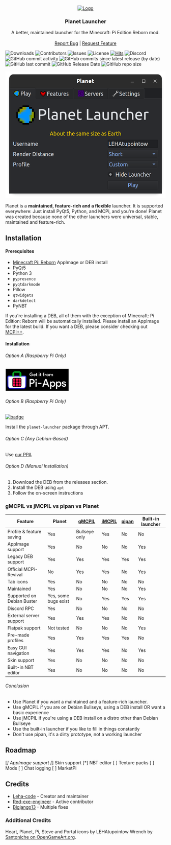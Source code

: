 <br/>
<p align="center">
  <a href="https://github.com/mcpiscript/Planet">
    <img src="https://github.com/mcpiscript/planet/raw/master/planet/assets/logo512.png" alt="Logo" width="80" height="80">
  </a>

  <h3 align="center">Planet Launcher</h3>

  <p align="center">
    A better, maintained launcher for the Minecraft: Pi Edition Reborn mod.
    <br/>
    <br/>
    <a href="https://github.com/mcpiscript/Planet/issues">Report Bug</a>
    |
    <a href="https://github.com/mcpiscript/Planet/issues">Request Feature</a>
  </p>
</p>


![Downloads](https://img.shields.io/github/downloads/mcpiscript/Planet/total) ![Contributors](https://img.shields.io/github/contributors/mcpiscript/Planet?color=dark-green) ![Issues](https://img.shields.io/github/issues/mcpiscript/Planet) ![License](https://img.shields.io/github/license/mcpiscript/Planet) [![Hits](https://hits.seeyoufarm.com/api/count/incr/badge.svg?url=https%3A%2F%2Fgithub.com%2Fmcpiscript%2FPlanet&count_bg=%2379C83D&title_bg=%23555555&icon=&icon_color=%23E7E7E7&title=hits&edge_flat=false)](https://hits.seeyoufarm.com) ![Discord](https://img.shields.io/discord/936428193521487953?color=blue&label=Discord%20server&logo=Discord&logoColor=blue) ![GitHub commit activity](https://img.shields.io/github/commit-activity/w/mcpiscript/planet?label=Commits) ![GitHub commits since latest release (by date)](https://img.shields.io/github/commits-since/mcpiscript/planet/latest/master) ![GitHub last commit](https://img.shields.io/github/last-commit/mcpiscript/planet) ![GitHub Release Date](https://img.shields.io/github/release-date/mcpiscript/planet?label=Latest%20release%20date) ![GitHub repo size](https://img.shields.io/github/repo-size/mcpiscript/planet)


<!--## Table Of Contents

* [About the Project](#about-the-project)
* [Built With](#built-with)
* [Getting Started](#getting-started)
  * [Prerequisites](#prerequisites)
  * [Installation](#installation)
* [Usage](#usage)
* [Roadmap](#roadmap)
* [Contributing](#contributing)
* [License](#license)
* [Authors](#authors)
* [Acknowledgements](#acknowledgements)
-->

![Screenshot](https://github.com/mcpiscript/planet/raw/master/screenshot.png)

Planet is a **maintained, feature-rich and a flexible** launcher. It is supported everywhere: Just install PyQt5, Python, and MCPi, and you're done! Planet was created because none of the other launchers were universal, stable, maintained and feature-rich.
## Installation
#### Prerequisites
* [Minecraft Pi: Reborn](https://jenkins.thebrokenrail.com) AppImage or DEB install
* PyQt5
* Python 3
* `pypresence`
* `pyqtdarkmode`
* Pillow
* `qtwidgets`
* `darkdetect`
* PyNBT

If you're installing a DEB, all of them with the exception of Minecraft: Pi Edition: Reborn will be automatically installed. Please install an AppImage for the latest build. If you want a DEB, please consider checking out [MCPI++](https://github.com/mobilegmyt/mcpi-reborn-extended).
#### Installation
###### Option A (Raspberry Pi Only)
[![badge](https://github.com/Botspot/pi-apps/blob/master/icons/badge.png?raw=true)](https://github.com/Botspot/pi-apps)  
###### Option B (Raspberry Pi Only)
[![badge](https://cdn.discordapp.com/attachments/717494538205397052/957080742293295134/addonsmini.png)](https://raspbian-addons.org)


Install the `planet-launcher` package through APT.
###### Option C (Any Debian-Based)
Use [our PPA](https://github.com/mcpiscript/ppa)
###### Option D (Manual Installation) 
1. Download the DEB from the releases section.
2. Install the DEB using `apt`
3. Follow the on-screen instructions

### gMCPIL vs jMCPIL vs pipan vs Planet
| Feature | Planet | [gMCPIL](https://github.com/mcpi-revival/gmcpil) | [jMCPIL](https://github.com/mcpi-revival/jmcpil) | [pipan](https://github.com/randomsoup/pipan) | Built-in launcher |
|---------|--------|--------|--------|-------|------|
| Profile & feature saving | Yes | Bullseye only | Yes | No | No |
| AppImage support | Yes | No | No | No | Yes |
| Legacy DEB support | Yes | Yes | Yes | Yes | Yes |
| Official MCPi-Revival | No | Yes | Yes | No | Yes |
| Tab icons | Yes | No | No | No | No |
| Maintained | Yes | No | No | No | Yes |
| Supported on Debian Buster | Yes, some bugs exist | No | Yes | Yes | Yes |
| Discord RPC | Yes | No | No | No | No |
| External server support | Yes | Yes | Yes | No | No |
| Flatpak support | Not tested | No | No | No | Yes |
| Pre-made profiles | Yes | Yes | Yes | Yes | No |
| Easy GUI navigation | Yes | Yes | Yes | No | Yes |
| Skin support | Yes | No | No | No | No |
| Built-in NBT editor | Yes | No | No | No | No |
###### Conclusion
- Use Planet if you want a maintained and a feature-rich launcher.
- Use gMCPIL if you are on Debian Bullseye, using a DEB install OR want a basic experience
- Use jMCPIL if you're using a DEB install on a distro other than Debian Bullseye
- Use the built-in launcher if you like to fill in things constantly
- Don't use pipan, it's a dirty prototype, not a working launcher


## Roadmap
[*] AppImage support
[*] Skin support
[*] NBT editor
[ ] Texture packs
[ ] Mods
[ ] Chat logging
[ ] MarketPi


## Credits
- [Leha-code](https://github.com/leha-code) - Creator and maintainer
- [Red-exe-engineer](https://github.com/red-exe-engineer) - Active contributor
- [Bigjango13](https://github.com/bigjango13) - Multiple fixes

### Additional Credits
Heart, Planet, Pi, Steve and Portal icons by LEHAtupointow
Wrench by [Santoniche on OpenGameArt.org](https://opengameart.org/content/wrench-0).
